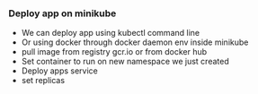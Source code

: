 ### Deploy app on minikube 

* We can deploy app using kubectl command line 
* Or using docker through docker daemon env inside minikube
* pull image from registry gcr.io or from docker hub
* Set container to run on new namespace we just created
* Deploy apps service
* set replicas



